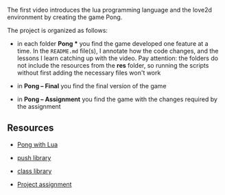 The first video introduces the lua programming language and the love2d environment by creating the game Pong.

The project is organized as follows:

- in each folder **Pong \*** you find the game developed one feature at a time. In the `README.md` file(s), I annotate how the code changes, and the lessons I learn catching up with the video. Pay attention: the folders do not include the resources from the **res** folder, so running the scripts without first adding the necessary files won't work

- in **Pong – Final** you find the final version of the game

- in **Pong – Assignment** you find the game with the changes required by the assignment

## Resources

- [Pong with Lua](https://youtu.be/jZqYXSmgDuM)

- [push library](https://github.com/Ulydev/push)

- [class library](https://github.com/vrld/hump/blob/master/class.lua)

- [Project assignment](https://docs.cs50.net/ocw/games/assignments/0/assignment0.html)
